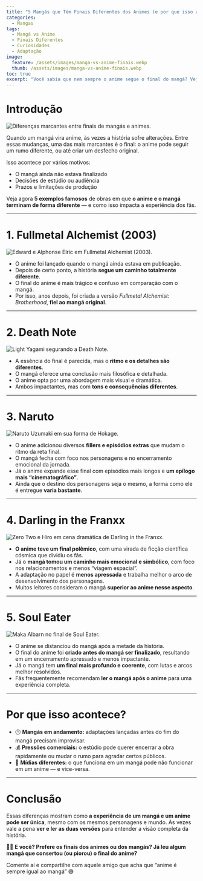 ```yaml
---
title: "5 Mangás que Têm Finais Diferentes dos Animes (e por que isso acontece)"
categories:
  - Mangas
tags:
  - Mangá vs Anime
  - Finais Diferentes
  - Curiosidades
  - Adaptação
image:
  feature: /assets/images/manga-vs-anime-finais.webp
  thumb: /assets/images/manga-vs-anime-finais.webp
toc: true
excerpt: "Você sabia que nem sempre o anime segue o final do mangá? Veja 5 exemplos famosos de histórias que mudaram o desfecho na adaptação e entenda os motivos por trás dessas diferenças."
---
```


# Introdução

![Diferenças marcantes entre finais de mangás e animes.](/assets/images/manga-vs-anime-finais.webp)

Quando um mangá vira anime, às vezes a história sofre alterações. Entre essas mudanças, uma das mais marcantes é o final: o anime pode seguir um rumo diferente, ou até criar um desfecho original.

Isso acontece por vários motivos:

- O mangá ainda não estava finalizado
- Decisões de estúdio ou audiência
- Prazos e limitações de produção

Veja agora **5 exemplos famosos** de obras em que **o anime e o mangá terminam de forma diferente** — e como isso impacta a experiência dos fãs.

---

# 1. Fullmetal Alchemist (2003)

![Edward e Alphonse Elric em Fullmetal Alchemist (2003).](/assets/images/manga-vs-anime-finais-fma.webp)

- O anime foi lançado quando o mangá ainda estava em publicação.  
- Depois de certo ponto, a história **segue um caminho totalmente diferente**.  
- O final do anime é mais trágico e confuso em comparação com o mangá.  
- Por isso, anos depois, foi criada a versão *Fullmetal Alchemist: Brotherhood*, **fiel ao mangá original**.

---

# 2. Death Note

![Light Yagami segurando a Death Note.](/assets/images/manga-vs-anime-finais-death-note.webp)

- A essência do final é parecida, mas o **ritmo e os detalhes são diferentes**.  
- O mangá oferece uma conclusão mais filosófica e detalhada.  
- O anime opta por uma abordagem mais visual e dramática.  
- Ambos impactantes, mas com **tons e consequências diferentes**.

---

# 3. Naruto

![Naruto Uzumaki em sua forma de Hokage.](/assets/images/manga-vs-anime-finais-naruto.webp)

- O anime adicionou diversos **fillers e episódios extras** que mudam o ritmo da reta final.  
- O mangá fecha com foco nos personagens e no encerramento emocional da jornada.  
- Já o anime expande esse final com episódios mais longos e **um epílogo mais “cinematográfico”**.  
- Ainda que o destino dos personagens seja o mesmo, a forma como ele é entregue **varia bastante**.

---

# 4. Darling in the Franxx

![Zero Two e Hiro em cena dramática de Darling in the Franxx.](/assets/images/manga-vs-anime-finais-darling.webp)

- **O anime teve um final polêmico**, com uma virada de ficção científica cósmica que dividiu os fãs.  
- Já o **mangá tomou um caminho mais emocional e simbólico**, com foco nos relacionamentos e menos “viagem espacial”.  
- A adaptação no papel é **menos apressada** e trabalha melhor o arco de desenvolvimento dos personagens.  
- Muitos leitores consideram o mangá **superior ao anime nesse aspecto**.

---

# 5. Soul Eater

![Maka Albarn no final de Soul Eater.](/assets/images/manga-vs-anime-finais-soul-eater.webp)

- O anime se distanciou do mangá após a metade da história.  
- O final do anime foi **criado antes do mangá ser finalizado**, resultando em um encerramento apressado e menos impactante.  
- Já o mangá tem **um final mais profundo e coerente**, com lutas e arcos melhor resolvidos.  
- Fãs frequentemente recomendam **ler o mangá após o anime** para uma experiência completa.

---

# Por que isso acontece?

- 🕒 **Mangás em andamento:** adaptações lançadas antes do fim do mangá precisam improvisar.  
- 💰 **Pressões comerciais:** o estúdio pode querer encerrar a obra rapidamente ou mudar o rumo para agradar certos públicos.  
- 🎨 **Mídias diferentes:** o que funciona em um mangá pode não funcionar em um anime — e vice-versa.

---

# Conclusão

Essas diferenças mostram como **a experiência de um mangá e um anime pode ser única**, mesmo com os mesmos personagens e mundo. Às vezes vale a pena **ver e ler as duas versões** para entender a visão completa da história.

🎥📖 **E você? Prefere os finais dos animes ou dos mangás? Já leu algum mangá que consertou (ou piorou) o final do anime?**

Comente aí e compartilhe com aquele amigo que acha que “anime é sempre igual ao mangá” 😅

